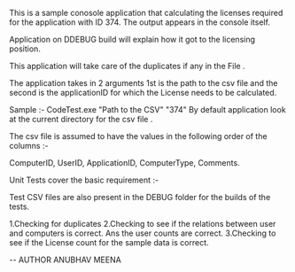 This is a sample conosole application that calculating the licenses required for the application with ID 374.
The output appears in the console itself.

Application on DDEBUG build will explain how it got to the licensing position.

This application will take care of the duplicates if any in the File .

The application takes in 2 arguments 1st is the path to the csv file and the second is the applicationID for which the License needs to be calculated.

Sample :- CodeTest.exe "Path to the CSV" "374"
By default application look at the current directory for the csv file . 

The csv file is assumed to have the values in the following order of the columns :-

ComputerID, UserID, ApplicationID, ComputerType, Comments.

Unit Tests cover the basic requirement :-

Test CSV files are also present in the DEBUG folder for the builds of the tests.

1.Checking for duplicates
2.Checking to see if the relations between user and computers is correct. Ans the user counts are correct.
3.Checking to see if the License count for the sample data is correct.  

-- AUTHOR 
ANUBHAV MEENA  